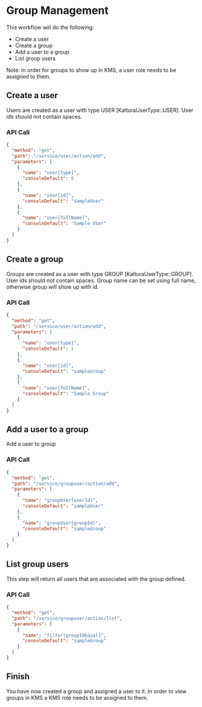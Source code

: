 <!--METADATA
{
  "summary": "Workflow to add groups, add users to them and view users within a group"
}
-->

# Group Management
This workflow will do the following:
- Create a user
- Create a group
- Add a user to a group
- List group users

Note: In order for groups to show up in KMS, a user role needs to be assigned to them.

## Create a user
Users are created as a user with type USER [KalturaUserType::USER].
User ids should not contain spaces.

### API Call
```json
{
  "method": "get",
  "path": "/service/user/action/add",
  "parameters": [
    {
      "name": "user[type]",
      "consoleDefault": 0 
    },
    {
      "name": "user[id]",
      "consoleDefault": "sampleUser"
    },
    {
      "name": "user[fullName]",
      "consoleDefault": "Sample User"
    }
  ]
}
```


## Create a group
Groups are created as a user with type GROUP [KalturaUserType::GROUP].
User ids should not contain spaces.
Group name can be set using full name, otherwise group will show up with id.

### API Call
```json
{
  "method": "get",
  "path": "/service/user/action/add",
  "parameters": [
    {
      "name": "user[type]",
      "consoleDefault": 1 
    },
    {
      "name": "user[id]",
      "consoleDefault": "sampleGroup"
    },
    {
      "name": "user[fullName]",
      "consoleDefault": "Sample Group"
    }
  ]
}
```

## Add a user to a group
Add a user to group

### API Call
```json
{
  "method": "get",
  "path": "/service/groupuser/action/add",
  "parameters": [
    {
      "name": "groupUser[userId]",
      "consoleDefault": "sampleUser"
    },
    {
      "name": "groupUser[groupId]",
      "consoleDefault": "sampleGroup"
    }
  ]
}
```

## List group users
This step will return all users that are associated with the group defined.

### API Call
```json
{
  "method": "get",
  "path": "/service/groupuser/action/list",
  "parameters": [
    {
      "name": "filter[groupIdEqual]",
      "consoleDefault": "sampleGroup"
    }
  ]
}
```

## Finish
You have now created a group and assigned a user to it. 
In order to view groups in KMS a KMS role needs to be assigned to them.
